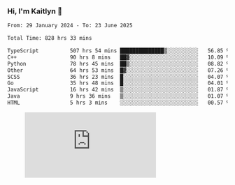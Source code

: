 ### Hi, I'm Kaitlyn 👋
<!--START_SECTION:waka-->

```txt
From: 29 January 2024 - To: 23 June 2025

Total Time: 828 hrs 33 mins

TypeScript          507 hrs 54 mins ██████████████▒░░░░░░░░░░   56.85 %
C++                 90 hrs 8 mins   ██▓░░░░░░░░░░░░░░░░░░░░░░   10.09 %
Python              78 hrs 45 mins  ██▒░░░░░░░░░░░░░░░░░░░░░░   08.82 %
Other               64 hrs 53 mins  █▓░░░░░░░░░░░░░░░░░░░░░░░   07.26 %
SCSS                36 hrs 23 mins  █░░░░░░░░░░░░░░░░░░░░░░░░   04.07 %
Go                  35 hrs 48 mins  █░░░░░░░░░░░░░░░░░░░░░░░░   04.01 %
JavaScript          16 hrs 42 mins  ▒░░░░░░░░░░░░░░░░░░░░░░░░   01.87 %
Java                9 hrs 36 mins   ▒░░░░░░░░░░░░░░░░░░░░░░░░   01.07 %
HTML                5 hrs 3 mins    ░░░░░░░░░░░░░░░░░░░░░░░░░   00.57 %
```

<!--END_SECTION:waka-->

<figure><embed src="https://wakatime.com/share/@018d58bc-3d22-46c9-b2d7-4ed36fb8172d/243b5d9b-77cd-4133-89ff-dcc8f225fa18.svg"></embed></figure>
